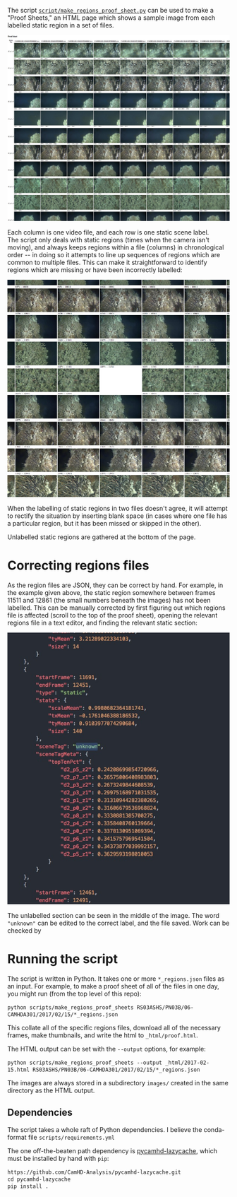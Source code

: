 The script [`script/make_regions_proof_sheet.py`](../script/make_regions_proof_sheet.py) can be used to make a "Proof Sheets," an HTML page which shows a sample image from
each labelled static region in a set of files.

![An example of a proof sheet](images/proof_sheet.jpg)

Each column is one video file, and each row is one static scene label.   
The script only deals with static regions (times when the camera isn't moving), and
always keeps regions within a file (columns) in chronological order -- in doing so it attempts to line up sequences of regions which are common to multiple files.   This can make it straightforward to identify regions which are missing or have been incorrectly labelled:

![An example of a mission region](images/missing_region.jpg)

When the labelling of static regions in two files doesn't agree, it will attempt to rectify the situation by inserting blank space (in cases where one file has a particular region, but it has been missed or skipped in the other).

Unlabelled static regions are gathered at the bottom of the page.


# Correcting regions files

As the region files are JSON, they can be correct by hand.  For example, in the example
given above, the static region somewhere between frames 11511 and 12861 (the small numbers beneath the images) has not been labelled.      This can be manually corrected by first figuring out which
regions file is affected (scroll to the top of the proof sheet), opening the relevant regions
file in a text editor, and finding the relevant static section:

![Snippet of JSON file](images/editing_json.jpg)

The unlabelled section can be seen in the middle of the image.   The word `"unknown"` can be edited
to the correct label, and the file saved.   Work can be checked by  

# Running the script

The script is written in Python.   It takes one or more `*_regions.json` files
as an input.  For example, to make a proof sheet of all of the files in one day, you might run (from the top level of this repo):


    python scripts/make_regions_proof_sheets RS03ASHS/PN03B/06-CAMHDA301/2017/02/15/*_regions.json

This collate all of the specific regions files, download all of the necessary frames, make thumbnails, and write the html to `_html/proof.html`.   

The HTML output can be set with the `--output` options, for example:

    python scripts/make_regions_proof_sheets --output _html/2017-02-15.html RS03ASHS/PN03B/06-CAMHDA301/2017/02/15/*_regions.json

The images are always stored in a subdirectory `images/` created in the same
directory as the HTML output.


## Dependencies

The script takes a whole raft of Python dependencies.   I believe the conda-format
file `scripts/requirements.yml` 

The one off-the-beaten path dependency is [pycamhd-lazycache](https://github.com/CamHD-Analysis/pycamhd-lazycache), which must be installed by hand with `pip`:

    https://github.com/CamHD-Analysis/pycamhd-lazycache.git
    cd pycamhd-lazycache
    pip install .
